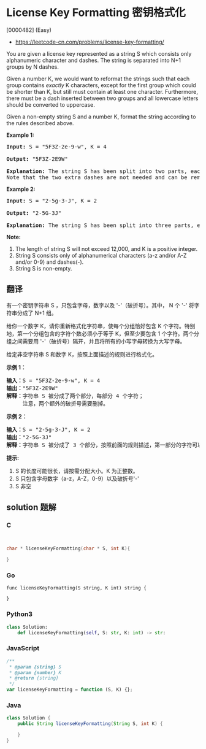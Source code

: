 # License Key Formatting 密钥格式化

[0000482] (Easy)

- https://leetcode-cn.com/problems/license-key-formatting/

You are given a license key represented as a string S which consists only alphanumeric character and dashes. The string is separated into N+1 groups by N dashes.

Given a number K, we would want to reformat the strings such that each group contains _exactly_ K characters, except for the first group which could be shorter than K, but still must contain at least one character. Furthermore, there must be a dash inserted between two groups and all lowercase letters should be converted to uppercase.

Given a non-empty string S and a number K, format the string according to the rules described above.

**Example 1:**

<pre><b>Input:</b> S = "5F3Z-2e-9-w", K = 4

<b>Output:</b> "5F3Z-2E9W"

<b>Explanation:</b> The string S has been split into two parts, each part has 4 characters.
Note that the two extra dashes are not needed and can be removed.
</pre>

**Example 2:**

<pre><b>Input:</b> S = "2-5g-3-J", K = 2

<b>Output:</b> "2-5G-3J"

<b>Explanation:</b> The string S has been split into three parts, each part has 2 characters except the first part as it could be shorter as mentioned above.
</pre>

**Note:**

1.  The length of string S will not exceed 12,000, and K is a positive integer.
2.  String S consists only of alphanumerical characters (a-z and/or A-Z and/or 0-9) and dashes(-).
3.  String S is non-empty.

## 翻译

有一个密钥字符串 S ，只包含字母，数字以及 '-'（破折号）。其中， N 个 '-' 将字符串分成了 N+1 组。

给你一个数字 K，请你重新格式化字符串，使每个分组恰好包含 K 个字符。特别地，第一个分组包含的字符个数必须小于等于 K，但至少要包含 1 个字符。两个分组之间需要用 '-'（破折号）隔开，并且将所有的小写字母转换为大写字母。

给定非空字符串 S 和数字 K，按照上面描述的规则进行格式化。

**示例 1：**

<pre><strong>输入：</strong>S = "5F3Z-2e-9-w", K = 4
<strong>输出：</strong>"5F3Z-2E9W"
<strong>解释：</strong>字符串 S 被分成了两个部分，每部分 4 个字符；
&nbsp;    注意，两个额外的破折号需要删掉。
</pre>

**示例 2：**

<pre><strong>输入：</strong>S = "2-5g-3-J", K = 2
<strong>输出：</strong>"2-5G-3J"
<strong>解释：</strong>字符串 S 被分成了 3 个部分，按照前面的规则描述，第一部分的字符可以少于给定的数量，其余部分皆为 2 个字符。
</pre>

**提示:**

1.  S 的长度可能很长，请按需分配大小。K 为正整数。
2.  S 只包含字母数字（a-z，A-Z，0-9）以及破折号'-'
3.  S 非空

## solution 题解

### C

```c


char * licenseKeyFormatting(char * S, int K){

}


```

### Go

```golang
func licenseKeyFormatting(S string, K int) string {

}
```

### Python3

```python
class Solution:
    def licenseKeyFormatting(self, S: str, K: int) -> str:

```

### JavaScript

```javascript
/**
 * @param {string} S
 * @param {number} K
 * @return {string}
 */
var licenseKeyFormatting = function (S, K) {};
```

### Java

```java
class Solution {
    public String licenseKeyFormatting(String S, int K) {

    }
}
```
